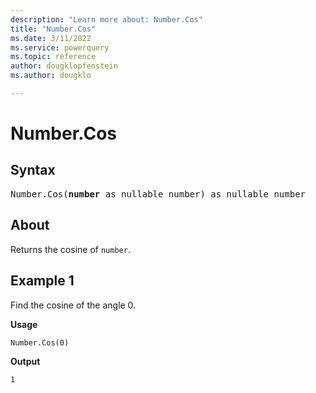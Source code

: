 ```yaml
---
description: "Learn more about: Number.Cos"
title: "Number.Cos"
ms.date: 3/11/2022
ms.service: powerquery
ms.topic: reference
author: dougklopfenstein
ms.author: dougklo

---
```

# Number.Cos

## Syntax

<pre>
Number.Cos(<b>number</b> as nullable number) as nullable number
</pre>
  
## About

Returns the cosine of `number`.

## Example 1

Find the cosine of the angle 0.

**Usage**

```powerquery-m
Number.Cos(0)
```

**Output**

`1`
